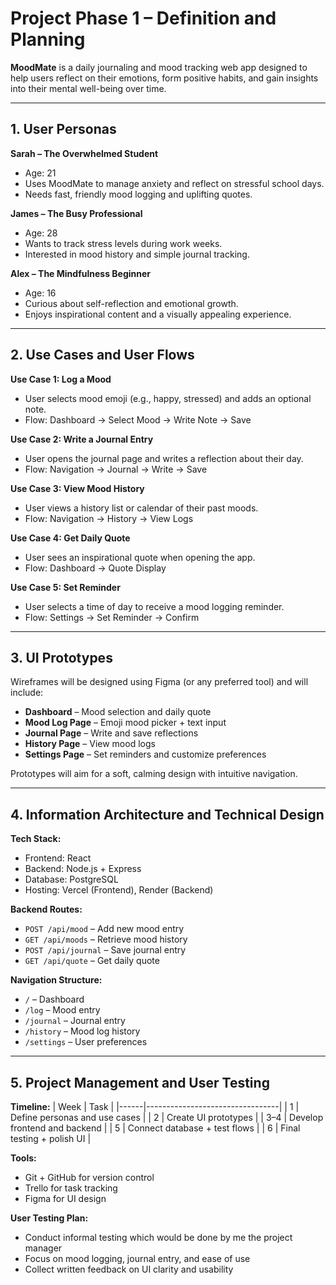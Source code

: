 # Project Phase 1 – Definition and Planning

**MoodMate** is a daily journaling and mood tracking web app designed to help users reflect on their emotions, form positive habits, and gain insights into their mental well-being over time.

---

## 1. User Personas

**Sarah – The Overwhelmed Student**
- Age: 21  
- Uses MoodMate to manage anxiety and reflect on stressful school days.  
- Needs fast, friendly mood logging and uplifting quotes.

**James – The Busy Professional**
- Age: 28  
- Wants to track stress levels during work weeks.  
- Interested in mood history and simple journal tracking.

**Alex – The Mindfulness Beginner**
- Age: 16  
- Curious about self-reflection and emotional growth.  
- Enjoys inspirational content and a visually appealing experience.

---

## 2. Use Cases and User Flows

**Use Case 1: Log a Mood**
- User selects mood emoji (e.g., happy, stressed) and adds an optional note.
- Flow: Dashboard → Select Mood → Write Note → Save

**Use Case 2: Write a Journal Entry**
- User opens the journal page and writes a reflection about their day.
- Flow: Navigation → Journal → Write → Save

**Use Case 3: View Mood History**
- User views a history list or calendar of their past moods.
- Flow: Navigation → History → View Logs

**Use Case 4: Get Daily Quote**
- User sees an inspirational quote when opening the app.
- Flow: Dashboard → Quote Display

**Use Case 5: Set Reminder**
- User selects a time of day to receive a mood logging reminder.
- Flow: Settings → Set Reminder → Confirm

---

## 3. UI Prototypes

Wireframes will be designed using Figma (or any preferred tool) and will include:

- **Dashboard** – Mood selection and daily quote
- **Mood Log Page** – Emoji mood picker + text input
- **Journal Page** – Write and save reflections
- **History Page** – View mood logs
- **Settings Page** – Set reminders and customize preferences

Prototypes will aim for a soft, calming design with intuitive navigation.

---

## 4. Information Architecture and Technical Design

**Tech Stack:**
- Frontend: React
- Backend: Node.js + Express
- Database: PostgreSQL
- Hosting: Vercel (Frontend), Render (Backend)

**Backend Routes:**
- `POST /api/mood` – Add new mood entry
- `GET /api/moods` – Retrieve mood history
- `POST /api/journal` – Save journal entry
- `GET /api/quote` – Get daily quote

**Navigation Structure:**
- `/` – Dashboard
- `/log` – Mood entry
- `/journal` – Journal entry
- `/history` – Mood log history
- `/settings` – User preferences

---

## 5. Project Management and User Testing

**Timeline:**
| Week | Task                            |
|------|---------------------------------|
| 1    | Define personas and use cases   |
| 2    | Create UI prototypes            |
| 3–4  | Develop frontend and backend    |
| 5    | Connect database + test flows   |
| 6    | Final testing + polish UI       |

**Tools:**
- Git + GitHub for version control
- Trello for task tracking
- Figma for UI design

**User Testing Plan:**
- Conduct informal testing which would be done by me the project manager
- Focus on mood logging, journal entry, and ease of use
- Collect written feedback on UI clarity and usability



